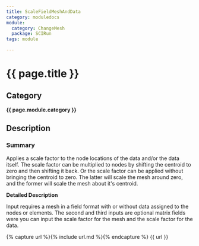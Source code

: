 ```yaml
---
title: ScaleFieldMeshAndData
category: moduledocs
module:
  category: ChangeMesh
  package: SCIRun
tags: module

---
```


# {{ page.title }}

## Category

**{{ page.module.category }}**

## Description

### Summary

Applies a scale factor to the node locations of the data and/or the data itself. The scale factor can be multiplied to nodes by shifting the centroid to zero and then shifting it back. Or the scale factor can be applied without bringing the centroid to zero. The latter will scale the mesh around zero, and the former will scale the mesh about it's centroid.

**Detailed Description**

Input requires a mesh in a field format with or without data assigned to the nodes or elements. The second and third inputs are optional matrix fields were you can input the scale factor for the mesh and the scale factor for the data.

{% capture url %}{% include url.md %}{% endcapture %}
{{ url }}
